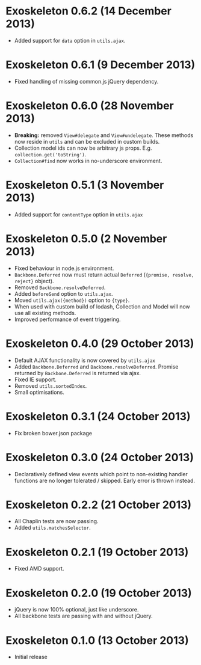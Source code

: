 # Exoskeleton 0.6.2 (14 December 2013)
* Added support for `data` option in `utils.ajax`.

# Exoskeleton 0.6.1 (9 December 2013)
* Fixed handling of missing common.js jQuery dependency.

# Exoskeleton 0.6.0 (28 November 2013)
* **Breaking:** removed `View#delegate` and `View#undelegate`.
  These methods now reside in `utils` and can be excluded
  in custom builds.
* Collection model ids can now be arbitrary js props.
  E.g. `collection.get('toString')`.
* `Collection#find` now works in no-underscore environment.

# Exoskeleton 0.5.1 (3 November 2013)
* Added support for `contentType` option in `utils.ajax`

# Exoskeleton 0.5.0 (2 November 2013)
* Fixed behaviour in node.js environment.
* `Backbone.Deferred` now must return actual `Deferred`
  (`{promise, resolve, reject}` object).
* Removed `Backbone.resolveDeferred`.
* Added `beforeSend` option to `utils.ajax`.
* Moved `utils.ajax({method})` option to `{type}`.
* When used with custom build of lodash, Collection and Model
  will now use all existing methods.
* Improved performance of event triggering.

# Exoskeleton 0.4.0 (29 October 2013)
* Default AJAX functionality is now covered by `utils.ajax`
* Added `Backbone.Deferred` and `Backbone.resolveDeferred`.
  Promise returned by `Backbone.Deferred` is returned via ajax.
* Fixed IE support.
* Removed `utils.sortedIndex`.
* Small optimisations.

# Exoskeleton 0.3.1 (24 October 2013)
* Fix broken bower.json package

# Exoskeleton 0.3.0 (24 October 2013)
* Declaratively defined view events which point to
  non-existing handler functions are no longer tolerated / skipped.
  Early error is thrown instead.

# Exoskeleton 0.2.2 (21 October 2013)
* All Chaplin tests are now passing.
* Added `utils.matchesSelector`.

# Exoskeleton 0.2.1 (19 October 2013)
* Fixed AMD support.

# Exoskeleton 0.2.0 (19 October 2013)
* jQuery is now 100% optional, just like underscore.
* All backbone tests are passing with and without jQuery.

# Exoskeleton 0.1.0 (13 October 2013)
* Initial release
